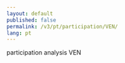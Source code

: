 ```yaml
---
layout: default
published: false
permalink: /v3/pt/participation/VEN/
lang: pt
---
```


participation analysis VEN
